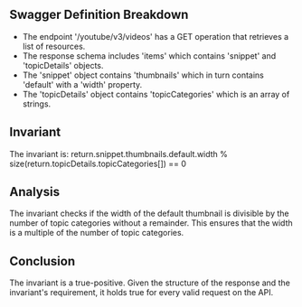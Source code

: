 ## Swagger Definition Breakdown
- The endpoint '/youtube/v3/videos' has a GET operation that retrieves a list of resources.
- The response schema includes 'items' which contains 'snippet' and 'topicDetails' objects.
- The 'snippet' object contains 'thumbnails' which in turn contains 'default' with a 'width' property.
- The 'topicDetails' object contains 'topicCategories' which is an array of strings.

## Invariant
The invariant is: return.snippet.thumbnails.default.width % size(return.topicDetails.topicCategories[]) == 0

## Analysis
The invariant checks if the width of the default thumbnail is divisible by the number of topic categories without a remainder. This ensures that the width is a multiple of the number of topic categories.

## Conclusion
The invariant is a true-positive. Given the structure of the response and the invariant's requirement, it holds true for every valid request on the API.
